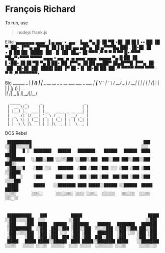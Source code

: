 # François Richard

To run, use

> nodejs frank.js

Elite
    ·▄▄▄▄▄▄   ▄▄▄·  ▐ ▄  ▄▄·       ▪  .▄▄ ·
    ▐▄▄·▀▄ █·▐█ ▀█ •█▌▐█▐█ ▌▪▪     ██ ▐█ ▀.
    ██▪ ▐▀▀▄ ▄█▀▀█ ▐█▐▐▌██ ▄▄ ▄█▀▄ ▐█·▄▀▀▀█▄
    ██▌.▐█•█▌▐█ ▪▐▌██▐█▌▐███▌▐█▌.▐▌▐█▌▐█▄▪▐█
    ▀▀▀ .▀  ▀ ▀  ▀ ▀▀ █▪·▀▀▀  ▀█▄▀▪▀▀▀ ▀▀▀▀
    ▄▄▄  ▪   ▄▄·  ▄ .▄ ▄▄▄· ▄▄▄  ·▄▄▄▄
    ▀▄ █·██ ▐█ ▌▪██▪▐█▐█ ▀█ ▀▄ █·██▪ ██
    ▐▀▀▄ ▐█·██ ▄▄██▀▐█▄█▀▀█ ▐▀▀▄ ▐█· ▐█▌
    ▐█•█▌▐█▌▐███▌██▌▐▀▐█ ▪▐▌▐█•█▌██. ██
    .▀  ▀▀▀▀·▀▀▀ ▀▀▀ · ▀  ▀ .▀  ▀▀▀▀▀▀•

Big
      ______                         _
     |  ____|                       (_)
     | |__ _ __ __ _ _ __   ___ ___  _ ___
     |  __| '__/ _` | '_ \ / __/ _ \| / __|
     | |  | | | (_| | | | | (_| (_) | \__ \
     |_|  |_|  \__,_|_| |_|\___\___/|_|___/


      _____  _      _                   _
     |  __ \(_)    | |                 | |
     | |__) |_  ___| |__   __ _ _ __ __| |
     |  _  /| |/ __| '_ \ / _` | '__/ _` |
     | | \ \| | (__| | | | (_| | | | (_| |
     |_|  \_\_|\___|_| |_|\__,_|_|  \__,_|

DOS Rebel

     ███████████                                                   ███
    ░░███░░░░░░█                                                  ░░░
     ░███   █ ░  ████████   ██████   ████████    ██████   ██████  ████   █████
     ░███████   ░░███░░███ ░░░░░███ ░░███░░███  ███░░███ ███░░███░░███  ███░░
     ░███░░░█    ░███ ░░░   ███████  ░███ ░███ ░███ ░░░ ░███ ░███ ░███ ░░█████
     ░███  ░     ░███      ███░░███  ░███ ░███ ░███  ███░███ ░███ ░███  ░░░░███
     █████       █████    ░░████████ ████ █████░░██████ ░░██████  █████ ██████
    ░░░░░       ░░░░░      ░░░░░░░░ ░░░░ ░░░░░  ░░░░░░   ░░░░░░  ░░░░░ ░░░░░░



     ███████████    ███           █████                              █████
    ░░███░░░░░███  ░░░           ░░███                              ░░███
     ░███    ░███  ████   ██████  ░███████    ██████   ████████   ███████
     ░██████████  ░░███  ███░░███ ░███░░███  ░░░░░███ ░░███░░███ ███░░███
     ░███░░░░░███  ░███ ░███ ░░░  ░███ ░███   ███████  ░███ ░░░ ░███ ░███
     ░███    ░███  ░███ ░███  ███ ░███ ░███  ███░░███  ░███     ░███ ░███
     █████   █████ █████░░██████  ████ █████░░████████ █████    ░░████████
    ░░░░░   ░░░░░ ░░░░░  ░░░░░░  ░░░░ ░░░░░  ░░░░░░░░ ░░░░░      ░░░░░░░░


